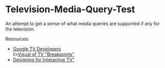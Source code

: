 Television-Media-Query-Test
===========================

An attempt to get a sense of what media queries are supported if any for the television.

Resources:

<ul>
<li><a href="https://developers.google.com/tv/web/docs/design_for_tv">Google TV Developers</a></li>
li><a href="http://en.wikipedia.org/wiki/File:Vector_Video_Standards4.svg">Visual of TV "Breakpoints"</a></li>
<li><a href="http://www.mhp.org/docs/itv-design_v1.pdf">Designing for Interactive TV"</a></li>
</ul>